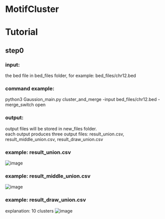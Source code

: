 # MotifCluster
# Tutorial
## step0 

### input:
the bed file in bed_files folder, for example: bed_files/chr12.bed
### command example:
python3 Gaussion_main.py cluster_and_merge -input bed_files/chr12.bed -merge_switch open
### output:
output files will be stored in new_files folder.        
each output produces three output files: result_union.csv,  result_middle_union.csv, result_draw_union.csv      
### example: result_union.csv 
![image](https://user-images.githubusercontent.com/94155451/197208679-74be634f-5a80-46e6-a7c3-a0cbd648ce14.png)
### example: result_middle_union.csv 
![image](https://user-images.githubusercontent.com/94155451/197209239-508e452d-4e9a-42ab-be86-8347005ef6c1.png)
### example: result_draw_union.csv
explanation: 10 clusters
![image](https://user-images.githubusercontent.com/94155451/197209514-eb137d8a-7659-4c08-9d22-cd6398b332c3.png)




